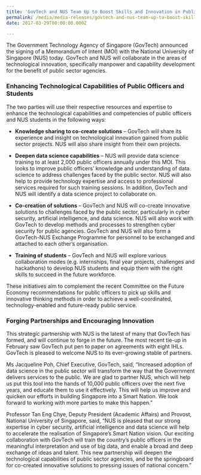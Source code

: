 ```yaml
---
title: 'GovTech and NUS Team Up to Boost Skills and Innovation in Public Sector'
permalink: /media/media-releases/govtech-and-nus-team-up-to-boost-skills-and-innovation-in-public-sector
date: 2017-03-29T00:00:00.000Z

---
```


The Government Technology Agency of Singapore (GovTech) announced the signing of a Memorandum of Intent (MOI) with the National University of Singapore (NUS) today. GovTech and NUS will collaborate in the areas of technological innovation, specifically manpower and capability development for the benefit of public sector agencies.

### **Enhancing Technological Capabilities of Public Officers and Students**
The two parties will use their respective resources and expertise to enhance the technological capabilities and competencies of public officers and NUS students in the following ways:

* **Knowledge sharing to co-create solutions** – GovTech will share its experience and insight on technological innovation gained from public sector projects. NUS will also share insight from their own projects.

* **Deepen data science capabilities** – NUS will provide data science training to at least 2,000 public officers annually under this MOI. This looks to improve public officers’ knowledge and understanding of data science to address challenges faced by the public sector. NUS will also help to provide technology expertise and access to professional services required for such training sessions. In addition, GovTech and NUS will identify a data science project to collaborate on.

* **Co-creation of solutions** – GovTech and NUS will co-create innovative solutions to challenges faced by the public sector, particularly in cyber security, artificial intelligence, and data science. NUS will also work with GovTech to develop methods and processes to strengthen cyber security for public agencies. GovTech and NUS will also form a GovTech-NUS Exchange Programme for personnel to be exchanged and attached to each other’s organisation.

* **Training of students** – GovTech and NUS will explore various collaboration modes (e.g. internships, final year projects, challenges and hackathons) to develop NUS students and equip them with the right skills to succeed in the future workforce.

These initiatives aim to complement the recent Committee on the Future Economy recommendations for public officers to pick up skills and innovative thinking methods in order to achieve a well-coordinated, technology-enabled and future-ready public service.

### **Forging Partnerships and Encouraging Innovation**
This strategic partnership with NUS is the latest of many that GovTech has formed, and will continue to forge in the future. The most recent tie-up in February saw GovTech put pen to paper on agreements with eight IHLs. GovTech is pleased to welcome NUS to its ever-growing stable of partners.

Ms Jacqueline Poh, Chief Executive, GovTech, said, “Increased adoption of data science in the public sector will transform the way that the Government delivers services to the public. We are glad to partner NUS, which will help us put this tool into the hands of 10,000 public officers over the next five years, and educate them to use it effectively. This will help us improve and quicken our efforts in building Singapore into a Smart Nation. We look forward to working with more parties to make this happen.”

Professor Tan Eng Chye, Deputy President (Academic Affairs) and Provost, National University of Singapore, said, “NUS is pleased that our strong expertise in cyber security, artificial intelligence and data science will help to accelerate the realisation of Singapore’s Smart Nation vision. Our exciting collaboration with GovTech will train the country’s public officers in the meaningful interpretation and use of big data, and enable a broad and deep exchange of ideas and talent. This new partnership will deepen the technological capabilities of public sector agencies, and be the springboard for co-created innovative solutions to pressing issues of national concern.”

